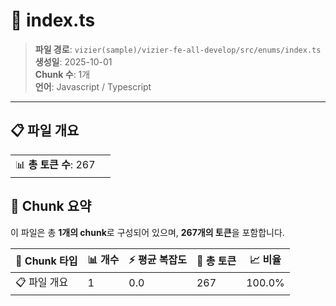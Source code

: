 # 📄 index.ts

> **파일 경로**: `vizier(sample)/vizier-fe-all-develop/src/enums/index.ts`  
> **생성일**: 2025-10-01  
> **Chunk 수**: 1개  
> **언어**: Javascript / Typescript
---


## 📋 파일 개요

| | |
|--|--|
| 📊 **총 토큰 수**: 267 |  |






## 🧩 Chunk 요약

이 파일은 총 **1개의 chunk**로 구성되어 있으며, **267개의 토큰**을 포함합니다.

| 🧩 Chunk 타입 | 📊 개수 | ⚡ 평균 복잡도 | 📝 총 토큰 | 📈 비율 |
|---------------|--------|-------------|----------|--------|
| 📋 파일 개요 | 1 | 0.0 | 267 | 100.0% |

